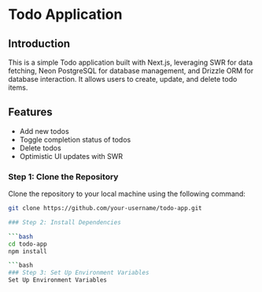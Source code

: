 # Todo Application

## Introduction

This is a simple Todo application built with Next.js, leveraging SWR for data fetching, Neon PostgreSQL for database management, and Drizzle ORM for database interaction. It allows users to create, update, and delete todo items.

## Features

- Add new todos
- Toggle completion status of todos
- Delete todos
- Optimistic UI updates with SWR


### Step 1: Clone the Repository

Clone the repository to your local machine using the following command:

```bash
git clone https://github.com/your-username/todo-app.git

### Step 2: Install Dependencies

```bash
cd todo-app
npm install

```bash
### Step 3: Set Up Environment Variables
Set Up Environment Variables